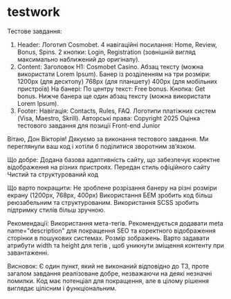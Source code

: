 # testwork

Тестове завдання:

1.  Header:
    Логотип Cosmobet.
    4 навігаційні посилання: Home, Review, Bonus, Spins.
    2 кнопки: Login, Registration (зовнішній вигляд максимально наближений до оригіналу).
2.  Content:
    Заголовок H1: Cosmobet Casino.
    Абзац тексту (можна використати Lorem Ipsum).
    Банер із розділенням на три розміри:
    1200px (для десктопу)
    768px (для планшету)
    400px (для мобільних пристроїв)
    На банері:
    По центру текст: Free bonus.
    Кнопка: Get bonus.
    Нижче банера ще один абзац тексту (можна використати Lorem Ipsum).
3.  Footer:
    Навігація: Contacts, Rules, FAQ.
    Логотипи платіжних систем (Visa, Maestro, Skrill).
    Авторські права: Copyright 2025
Оцінка тестового завдання
для позиції Front-end Junior


Вітаю, Дон Вікторія!
Дякуємо за виконання тестового завдання. Ми переглянули ваш код і хотіли б поділитися зворотним зв’язком.

Що добре:
Додана базова адаптивність сайту, що забезпечує коректне відображення на різних пристроях.
Передан стиль офіційного сайту
Чистий та структурований код

Що варто покращити:
Не зроблене розрізання банеру на різні розміри екрану (1200px, 768px, 400px) 
Використання БЕМ зробить код більш реюзабельним та структурованим.
Використання SCSS зробить підтримку стилів більш зручною.

Рекомендації:
Використання мета-тегів. Рекомендується додавати meta name="description" для покращення SEO та коректного відображення сторінки в пошукових системах.
Розмір зображень. Варто задавати атрибути width та height для тегів <img>, щоб уникнути зміщення контенту при завантаженні.

Висновок:
Є один пункт, який не виконаний відповідно до ТЗ, проте загалом завдання реалізоване добре, незважаючи на деякі незначні помилки. Код має потенціал для покращення, але в цілому рішення виглядає цілісним і функціональним.
